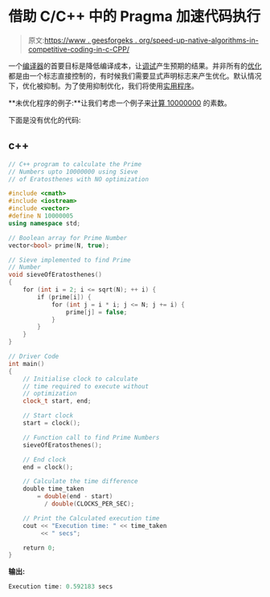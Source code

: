 # 借助 C/C++ 中的 Pragma 加速代码执行

> 原文:[https://www . geesforgeks . org/speed-up-native-algorithms-in-competitive-coding-in-c-CPP/](https://www.geeksforgeeks.org/speed-up-naive-algorithms-in-competitive-coding-in-c-cpp/)

一个[编译器](https://www.geeksforgeeks.org/introduction-of-compiler-design/)的首要目标是降低编译成本，让[调试](https://www.geeksforgeeks.org/software-engineering-debugging/)产生预期的结果。并非所有的[优化](https://www.geeksforgeeks.org/basic-code-optimizations-in-c/)都是由一个标志直接控制的，有时候我们需要显式声明标志来产生优化。默认情况下，优化被抑制。为了使用抑制优化，我们将使用[实用程序](https://www.geeksforgeeks.org/pragma-directive-in-c-c/)。

**未优化程序的例子:**让我们考虑一个例子来[计算 10000000](https://www.geeksforgeeks.org/sieve-of-eratosthenes/) 的素数。

下面是没有优化的代码:

## c++

```cpp
// C++ program to calculate the Prime
// Numbers upto 10000000 using Sieve
// of Eratosthenes with NO optimization

#include <cmath>
#include <iostream>
#include <vector>
#define N 10000005
using namespace std;

// Boolean array for Prime Number
vector<bool> prime(N, true);

// Sieve implemented to find Prime
// Number
void sieveOfEratosthenes()
{
    for (int i = 2; i <= sqrt(N); ++ i) {
        if (prime[i]) {
            for (int j = i * i; j <= N; j += i) {
                prime[j] = false;
            }
        }
    }
}

// Driver Code
int main()
{
    // Initialise clock to calculate
    // time required to execute without
    // optimization
    clock_t start, end;

    // Start clock
    start = clock();

    // Function call to find Prime Numbers
    sieveOfEratosthenes();

    // End clock
    end = clock();

    // Calculate the time difference
    double time_taken
        = double(end - start)
          / double(CLOCKS_PER_SEC);

    // Print the Calculated execution time
    cout << "Execution time: " << time_taken
         << " secs";

    return 0;
}
```

**输出:**

```cpp
Execution time: 0.592183 secs
```